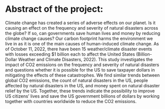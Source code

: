 # Abstract of the project: 

Climate change has created a series of adverse effects on our planet. Is it causing an effect on the frequency and severity of natural disasters across the globe? 
If so, can governments save human lives and money by reducing climate change causes? Our carbon footprint harms the environment we live in as it is one of the main 
causes of human-induced climate change. As of October 11, 2022, there have been 15 weather/climate disaster events with losses exceeding $1 billion each to affect 
the United States (Billion-Dollar Weather and Climate Disasters, 2022). This study investigates the impact of CO2 emissions on the frequency and severity of natural 
disasters and questions whether it is possible for the US to save taxpayer dollars in mitigating the effects of these catastrophes. 
We find similar trends between global CO2 emissions, the count of natural disasters in the US, people affected by natural disasters in the US, and money spent on 
natural disaster relief by the US. Together, these trends indicate the possibility to improve US citizens’ lives and save the US government billions of dollars by 
working together with countries worldwide to reduce the CO2 emissions.
